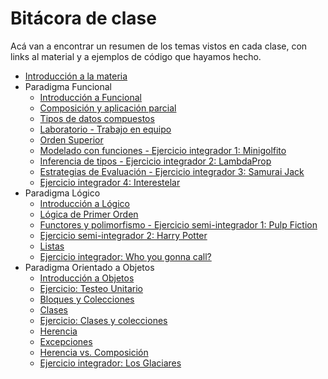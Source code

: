 # Bitácora de clase

Acá van a encontrar un resumen de los temas vistos en cada clase, con links al material y a ejemplos de código que hayamos hecho.

- [Introducción a la materia](https://github.com/pdep-mit/bitacora-de-clase/blob/master/clase-01.md)
- Paradigma Funcional
  - [Introducción a Funcional](https://github.com/pdep-mit/bitacora-de-clase/blob/master/clase-02.md)
  - [Composición y aplicación parcial](https://github.com/pdep-mit/bitacora-de-clase/blob/master/clase-03.md)
  - [Tipos de datos compuestos](https://github.com/pdep-mit/bitacora-de-clase/blob/master/clase-04.md)
  - [Laboratorio - Trabajo en equipo](https://github.com/pdep-mit/bitacora-de-clase/blob/master/clase-05.md)
  - [Orden Superior](https://github.com/pdep-mit/bitacora-de-clase/blob/master/clase-06.md)
  - [Modelado con funciones - Ejercicio integrador 1: Minigolfito](https://github.com/pdep-mit/bitacora-de-clase/blob/master/clase-07.md)
  - [Inferencia de tipos - Ejercicio integrador 2: LambdaProp](https://github.com/pdep-mit/bitacora-de-clase/blob/master/clase-08.md)
  - [Estrategias de Evaluación - Ejercicio integrador 3: Samurai Jack](https://github.com/pdep-mit/bitacora-de-clase/blob/master/clase-09.md)
  - [Ejercicio integrador 4: Interestelar](https://github.com/pdep-mit/bitacora-de-clase/blob/master/clase-10.md)
- Paradigma Lógico
  - [Introducción a Lógico](https://github.com/pdep-mit/bitacora-de-clase/blob/master/clase-11.md)
  - [Lógica de Primer Orden](https://github.com/pdep-mit/bitacora-de-clase/blob/master/clase-12.md)
  - [Functores y polimorfismo - Ejercicio semi-integrador 1: Pulp Fiction](https://github.com/pdep-mit/bitacora-de-clase/blob/master/clase-13.md)
  - [Ejercicio semi-integrador 2: Harry Potter](https://github.com/pdep-mit/bitacora-de-clase/blob/master/clase-14.md)
  - [Listas](https://github.com/pdep-mit/bitacora-de-clase/blob/master/clase-15.md)
  - [Ejercicio integrador: Who you gonna call?](https://github.com/pdep-mit/bitacora-de-clase/blob/master/clase-16.md)
- Paradigma Orientado a Objetos
  - [Introducción a Objetos](https://github.com/pdep-mit/bitacora-de-clase/blob/master/clase-17.md)
  - [Ejercicio: Testeo Unitario](https://github.com/pdep-mit/bitacora-de-clase/blob/master/clase-18.md)
  - [Bloques y Colecciones](https://github.com/pdep-mit/bitacora-de-clase/blob/master/clase-19.md)
  - [Clases](https://github.com/pdep-mit/bitacora-de-clase/blob/master/clase-20.md)
  - [Ejercicio: Clases y colecciones](https://github.com/pdep-mit/bitacora-de-clase/blob/master/clase-21.md)
  - [Herencia](https://github.com/pdep-mit/bitacora-de-clase/blob/master/clase-22.md)
  - [Excepciones](https://github.com/pdep-mit/bitacora-de-clase/blob/master/clase-23.md)
  - [Herencia vs. Composición](https://github.com/pdep-mit/bitacora-de-clase/blob/master/clase-24.md)
  - [Ejercicio integrador: Los Glaciares](https://github.com/pdep-mit/bitacora-de-clase/blob/master/clase-25.md)
